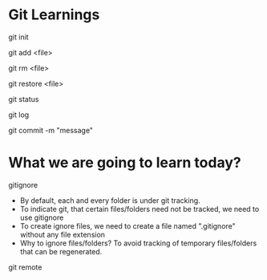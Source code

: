 # Git Learnings

git init

git add &lt;file&gt;

git rm &lt;file&gt;

git restore &lt;file&gt;

git status

git log

git commit -m "message"

# What we are going to learn today?

gitignore 
- By default, each and every folder is under git tracking.
- To indicate git, that certain files/folders need not be tracked, we need to use gitignore
- To create ignore files, we need to create a file named ".gitignore" without any file extension 
- Why to ignore files/folders? To avoid tracking of temporary files/folders that can be regenerated.

git remote